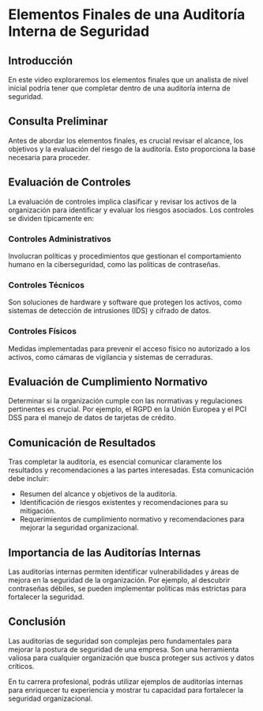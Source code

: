 # Elementos Finales de una Auditoría Interna de Seguridad

## Introducción
En este video exploraremos los elementos finales que un analista de nivel inicial podría tener que completar dentro de una auditoría interna de seguridad.

## Consulta Preliminar
Antes de abordar los elementos finales, es crucial revisar el alcance, los objetivos y la evaluación del riesgo de la auditoría. Esto proporciona la base necesaria para proceder.

## Evaluación de Controles
La evaluación de controles implica clasificar y revisar los activos de la organización para identificar y evaluar los riesgos asociados. Los controles se dividen típicamente en:

### Controles Administrativos
Involucran políticas y procedimientos que gestionan el comportamiento humano en la ciberseguridad, como las políticas de contraseñas.

### Controles Técnicos
Son soluciones de hardware y software que protegen los activos, como sistemas de detección de intrusiones (IDS) y cifrado de datos.

### Controles Físicos
Medidas implementadas para prevenir el acceso físico no autorizado a los activos, como cámaras de vigilancia y sistemas de cerraduras.

## Evaluación de Cumplimiento Normativo
Determinar si la organización cumple con las normativas y regulaciones pertinentes es crucial. Por ejemplo, el RGPD en la Unión Europea y el PCI DSS para el manejo de datos de tarjetas de crédito.

## Comunicación de Resultados
Tras completar la auditoría, es esencial comunicar claramente los resultados y recomendaciones a las partes interesadas. Esta comunicación debe incluir:

- Resumen del alcance y objetivos de la auditoría.
- Identificación de riesgos existentes y recomendaciones para su mitigación.
- Requerimientos de cumplimiento normativo y recomendaciones para mejorar la seguridad organizacional.

## Importancia de las Auditorías Internas
Las auditorías internas permiten identificar vulnerabilidades y áreas de mejora en la seguridad de la organización. Por ejemplo, al descubrir contraseñas débiles, se pueden implementar políticas más estrictas para fortalecer la seguridad.

## Conclusión
Las auditorías de seguridad son complejas pero fundamentales para mejorar la postura de seguridad de una empresa. Son una herramienta valiosa para cualquier organización que busca proteger sus activos y datos críticos.

En tu carrera profesional, podrás utilizar ejemplos de auditorías internas para enriquecer tu experiencia y mostrar tu capacidad para fortalecer la seguridad organizacional.
